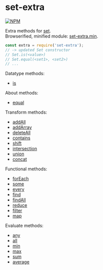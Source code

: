 # set-extra

[![NPM](https://nodei.co/npm/set-extra.png)](https://nodei.co/npm/set-extra/)

Extra methods for [set].<br>
Browserified, minified module: [set-extra.min].

```javascript
const extra = require('set-extra');
// -> updated Set constructor
// Set.is(<value>)
// Set.equal(<set1>, <set2>)
// ...
```

Datatype methods:
- [is](https://www.npmjs.com/package/set-is)

About methods:
- [equal](https://www.npmjs.com/package/set-equal)

Transform methods:
- [addAll](https://www.npmjs.com/package/set-addall)
- [addArray](https://www.npmjs.com/package/set-addarray)
- [deleteAll](https://www.npmjs.com/package/set-deleteall)
- [contains](https://www.npmjs.com/package/set-contains)
- [shift](https://www.npmjs.com/package/set-shift)
- [intersection](https://www.npmjs.com/package/set-intersection)
- [union](https://www.npmjs.com/package/set-unionto)
- [concat](https://www.npmjs.com/package/set-concat)

Functional methods:
- [forEach](https://www.npmjs.com/package/set-foreach)
- [some](https://www.npmjs.com/package/set-some)
- [every](https://www.npmjs.com/package/set-every)
- [find](https://www.npmjs.com/package/set-find)
- [findAll](https://www.npmjs.com/package/set-findall)
- [reduce](https://www.npmjs.com/package/set-reduce)
- [filter](https://www.npmjs.com/package/set-filterto)
- [map](https://www.npmjs.com/package/set-mapto)

Evaluate methods:
- [any](https://www.npmjs.com/package/set-any)
- [all](https://www.npmjs.com/package/set-all)
- [min](https://www.npmjs.com/package/set-min)
- [max](https://www.npmjs.com/package/set-max)
- [sum](https://www.npmjs.com/package/set-sum)
- [average](https://www.npmjs.com/package/set-average)


[set]: https://developer.mozilla.org/en-US/docs/Web/JavaScript/Reference/Global_Objects/Set
[set-extra.min]: https://www.npmjs.com/package/set-extra.min

